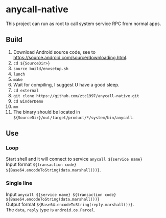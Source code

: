 # anycall-native
This project can run as root to call system service RPC from normal apps.

## Build
1. Download Android source code, see to https://source.android.com/source/downloading.html.
2. `cd ${SourceDir>}`
3. `source build/envsetup.sh`
4. `lunch`
5. `make`
6. Wait for compiling, I suggest U have a good sleep.
7. `cd external`
8. `git clone https://github.com/ztc1997/anycall-native.git`
9. `cd BinderDemo`
10. `mm`
11. The binary should be located in `${SourceDir}/out/target/product/*/system/bin/anycall`.

## Use
### Loop
Start shell and it will connect to service `anycall ${service name}`  
Input format `${transaction code} ${Base64.encodeToString(data.marshall())}`.  

### Single line
Input `anycall ${service name} ${transaction code} ${Base64.encodeToString(data.marshall())}`  
Output format `${Base64.encodeToString(reply.marshall())}`.  
The `data`, `reply` type is `android.os.Parcel`.